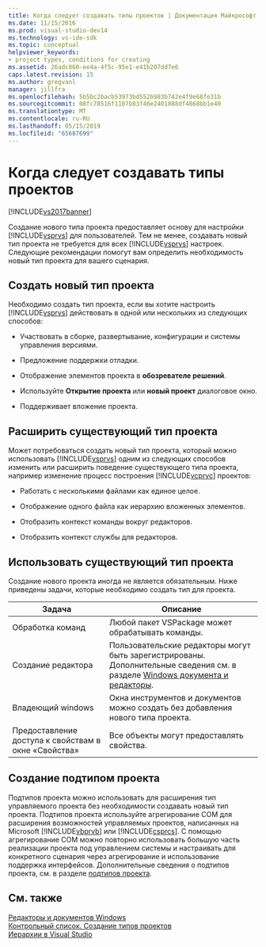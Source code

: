 ```yaml
---
title: Когда следует создавать типы проектов | Документация Майкрософт
ms.date: 11/15/2016
ms.prod: visual-studio-dev14
ms.technology: vs-ide-sdk
ms.topic: conceptual
helpviewer_keywords:
- project types, conditions for creating
ms.assetid: 26adc860-ee4a-4f5c-95e1-e41b207dd7e6
caps.latest.revision: 15
ms.author: gregvanl
manager: jillfra
ms.openlocfilehash: 5b5bc2bacb53973bd552b983b742e4f9e68fe31b
ms.sourcegitcommit: 08fc78516f1107b83f46e2401888df4868bb1e40
ms.translationtype: MT
ms.contentlocale: ru-RU
ms.lasthandoff: 05/15/2019
ms.locfileid: "65687699"
---
```

# <a name="when-to-create-project-types"></a>Когда следует создавать типы проектов
[!INCLUDE[vs2017banner](../../includes/vs2017banner.md)]

Создание нового типа проекта предоставляет основу для настройки [!INCLUDE[vsprvs](../../includes/vsprvs-md.md)] для пользователей. Тем не менее, создавать новый тип проекта не требуется для всех [!INCLUDE[vsprvs](../../includes/vsprvs-md.md)] настроек. Следующие рекомендации помогут вам определить необходимость новый тип проекта для вашего сценария.  
  
## <a name="create-a-new-project-type"></a>Создать новый тип проекта  
 Необходимо создать тип проекта, если вы хотите настроить [!INCLUDE[vsprvs](../../includes/vsprvs-md.md)] действовать в одной или нескольких из следующих способов:  
  
- Участвовать в сборке, развертывание, конфигурации и системы управления версиями.  
  
- Предложение поддержки отладки.  
  
- Отображение элементов проекта в **обозревателе решений**.  
  
- Используйте **Открытие проекта** или **новый проект** диалоговое окно.  
  
- Поддерживает вложение проекта.  
  
## <a name="extend-an-existing-project-type"></a>Расширить существующий тип проекта  
 Может потребоваться создать новый тип проекта, который можно использовать [!INCLUDE[vsprvs](../../includes/vsprvs-md.md)] одним из следующих способов изменить или расширить поведение существующего типа проекта, например изменение процесс построения [!INCLUDE[vcprvc](../../includes/vcprvc-md.md)] проектов:  
  
- Работать с несколькими файлами как единое целое.  
  
- Отображение одного файла как иерархию вложенных элементов.  
  
- Отобразить контекст команды вокруг редакторов.  
  
- Отобразить контекст службы для редакторов.  
  
## <a name="use-an-existing-project-type"></a>Использовать существующий тип проекта  
 Создание нового проекта иногда не является обязательным. Ниже приведены задачи, которые необходимо создать тип для проекта.  
  
|Задача|Описание|  
|----------|-----------------|  
|Обработка команд|Любой пакет VSPackage может обрабатывать команды.|  
|Создание редактора|Пользовательские редакторы могут быть зарегистрированы. Дополнительные сведения см. в разделе [Windows документа и редакторы](https://msdn.microsoft.com/603625e1-62b6-413a-bc44-089346e166bc).|  
|Владеющий windows|Окна инструментов и документов можно создать без добавления нового типа проекта.|  
|Предоставление доступа к свойствам в окне «Свойства»|Все объекты могут предоставлять свойства.|  
  
## <a name="create-a-project-subtype"></a>Создание подтипом проекта  
 Подтипов проекта можно использовать для расширения тип управляемого проекта без необходимости создавать новый тип проекта. Подтипов проекта используйте агрегирование COM для расширения возможностей управляемых проектов, написанных на Microsoft [!INCLUDE[vbprvb](../../includes/vbprvb-md.md)] или [!INCLUDE[csprcs](../../includes/csprcs-md.md)]. С помощью агрегирование COM можно повторно использовать большую часть реализации проекта под управлением системы и настраивать для конкретного сценария через агрегирование и использование поддержка интерфейсов. Дополнительные сведения о подтипов проекта, см. в разделе [подтипов проекта](../../extensibility/internals/project-subtypes.md).  
  
## <a name="see-also"></a>См. также  
 [Редакторы и документов Windows](https://msdn.microsoft.com/603625e1-62b6-413a-bc44-089346e166bc)   
 [Контрольный список. Создание типов проектов](../../extensibility/internals/checklist-creating-new-project-types.md)   
 [Иерархии в Visual Studio](../../extensibility/internals/hierarchies-in-visual-studio.md)
